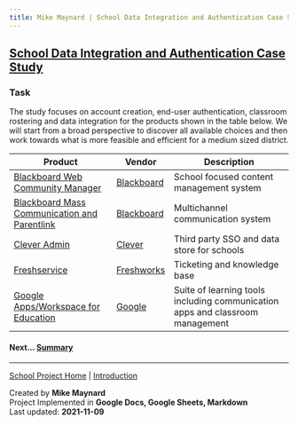 ```yaml
---
title: Mike Maynard | School Data Integration and Authentication Case Study - Task
---
```

## [School Data Integration and Authentication Case Study](/school/)

### Task

The study focuses on account creation, end-user authentication, classroom rostering and data integration for the products shown in the table below. We will start from a broad perspective to discover all available choices and then work towards what is more feasible and efficient for a medium sized district.

| Product | Vendor | Description |
| ------- | ------ | ----------- |
| [Blackboard Web Community Manager](https://www.blackboard.com/engage-your-community/websites-branding/web-community-manager) | [Blackboard](https://www.blackboard.com/) | School focused content management system |
| [Blackboard Mass Communication and Parentlink](https://www.blackboard.com/engage-your-community/communications/mass-notifications-for-k-12)| [Blackboard](https://www.blackboard.com/) | Multichannel communication system |
| [Clever Admin](https://support.clever.com/hc/s/topic/0TO1P000000V0vVWAS/clever-admin) | [Clever](https://clever.com/) | Third party SSO and data store for schools |
| [Freshservice](https://freshservice.com/) | [Freshworks](https://www.freshworks.com/) | Ticketing and knowledge base |
| [Google Apps/Workspace for Education](https://edu.google.com/why-google/k-12-solutions/) | [Google](https://google.com) | Suite of learning tools including communication apps and classroom management |


#### Next... [Summary](summary.html)


---
[School Project Home](./) | [Introduction](intro.html)

Created by **Mike Maynard**<BR>
Project Implemented in **Google Docs, Google Sheets, Markdown**<BR>
Last updated:  **2021-11-09**
